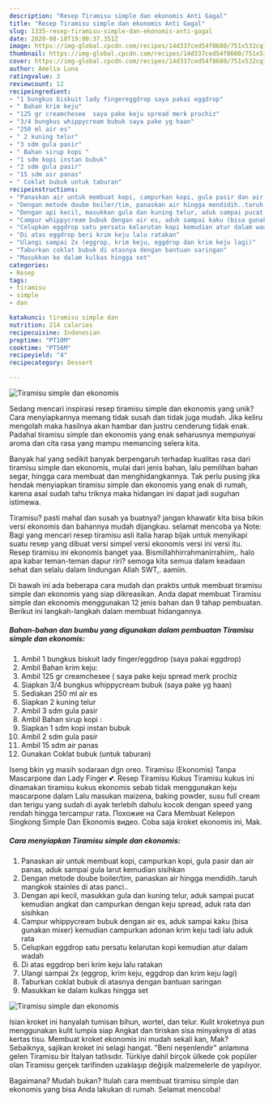 ```yaml
---
description: "Resep Tiramisu simple dan ekonomis Anti Gagal"
title: "Resep Tiramisu simple dan ekonomis Anti Gagal"
slug: 1335-resep-tiramisu-simple-dan-ekonomis-anti-gagal
date: 2020-08-18T19:00:37.351Z
image: https://img-global.cpcdn.com/recipes/14d337ced54f8680/751x532cq70/tiramisu-simple-dan-ekonomis-foto-resep-utama.jpg
thumbnail: https://img-global.cpcdn.com/recipes/14d337ced54f8680/751x532cq70/tiramisu-simple-dan-ekonomis-foto-resep-utama.jpg
cover: https://img-global.cpcdn.com/recipes/14d337ced54f8680/751x532cq70/tiramisu-simple-dan-ekonomis-foto-resep-utama.jpg
author: Amelia Luna
ratingvalue: 3
reviewcount: 12
recipeingredient:
- "1 bungkus biskuit lady fingereggdrop saya pakai eggdrop"
- " Bahan krim keju"
- "125 gr creamchesee  saya pake keju spread merk prochiz"
- "3/4 bungkus whippycream bubuk saya pake yg haan"
- "250 ml air es"
- " 2 kuning telur"
- "3 sdm gula pasir"
- " Bahan sirup kopi "
- "1 sdm kopi instan bubuk"
- "2 sdm gula pasir"
- "15 sdm air panas"
- " Coklat bubuk untuk taburan"
recipeinstructions:
- "Panaskan air untuk membuat kopi, campurkan kopi, gula pasir dan air panas, aduk sampai gula larut kemudian sisihkan"
- "Dengan metode doube boiler/tim, panaskan air hingga mendidih..taruh mangkok stainles di atas panci.."
- "Dengan api kecil, masukkan gula dan kuning telur, aduk sampai pucat kemudian angkat dan campurkan dengan keju spread, aduk rata dan sisihkan"
- "Campur whippycream bubuk dengan air es, aduk sampai kaku (bisa gunakan mixer) kemudian campurkan adonan krim keju tadi lalu aduk rata"
- "Celupkan eggdrop satu persatu kelarutan kopi kemudian atur dalam wadah"
- "Di atas eggdrop beri krim keju lalu ratakan"
- "Ulangi sampai 2x (eggrop, krim keju, eggdrop dan krim keju lagi)"
- "Taburkan coklat bubuk di atasnya dengan bantuan saringan"
- "Masukkan ke dalam kulkas hingga set"
categories:
- Resep
tags:
- tiramisu
- simple
- dan

katakunci: tiramisu simple dan 
nutrition: 214 calories
recipecuisine: Indonesian
preptime: "PT10M"
cooktime: "PT56M"
recipeyield: "4"
recipecategory: Dessert

---
```



![Tiramisu simple dan ekonomis](https://img-global.cpcdn.com/recipes/14d337ced54f8680/751x532cq70/tiramisu-simple-dan-ekonomis-foto-resep-utama.jpg)

Sedang mencari inspirasi resep tiramisu simple dan ekonomis yang unik? Cara menyiapkannya memang tidak susah dan tidak juga mudah. Jika keliru mengolah maka hasilnya akan hambar dan justru cenderung tidak enak. Padahal tiramisu simple dan ekonomis yang enak seharusnya mempunyai aroma dan cita rasa yang mampu memancing selera kita.

Banyak hal yang sedikit banyak berpengaruh terhadap kualitas rasa dari tiramisu simple dan ekonomis, mulai dari jenis bahan, lalu pemilihan bahan segar, hingga cara membuat dan menghidangkannya. Tak perlu pusing jika hendak menyiapkan tiramisu simple dan ekonomis yang enak di rumah, karena asal sudah tahu triknya maka hidangan ini dapat jadi suguhan istimewa.

Tiramisu? pasti mahal dan susah ya buatnya? jangan khawatir kita bisa bikin versi ekonomis dan bahannya mudah dijangkau. selamat mencoba ya Note: Bagi yang mencari resep tiramisu asli italia harap bijak untuk menyikapi suatu resep yang dibuat versi simpel versi ekonomis versi ini versi itu. Resep tiramisu ini ekonomis banget yaa. Bismillahhirrahmanirrahiim,. halo apa kabar teman-teman dapur riri? semoga kita semua dalam keadaan sehat dan selalu dalam lindungan Allah SWT,. aamiin.


Di bawah ini ada beberapa cara mudah dan praktis untuk membuat tiramisu simple dan ekonomis yang siap dikreasikan. Anda dapat membuat Tiramisu simple dan ekonomis menggunakan 12 jenis bahan dan 9 tahap pembuatan. Berikut ini langkah-langkah dalam membuat hidangannya.

<!--inarticleads1-->

##### Bahan-bahan dan bumbu yang digunakan dalam pembuatan Tiramisu simple dan ekonomis:

1. Ambil 1 bungkus biskuit lady finger/eggdrop (saya pakai eggdrop)
1. Ambil  Bahan krim keju:
1. Ambil 125 gr creamchesee ( saya pake keju spread merk prochiz
1. Siapkan 3/4 bungkus whippycream bubuk (saya pake yg haan)
1. Sediakan 250 ml air es
1. Siapkan  2 kuning telur
1. Ambil 3 sdm gula pasir
1. Ambil  Bahan sirup kopi :
1. Siapkan 1 sdm kopi instan bubuk
1. Ambil 2 sdm gula pasir
1. Ambil 15 sdm air panas
1. Gunakan  Coklat bubuk (untuk taburan)


Iseng bkin yg masih sodaraan dgn oreo. Tiramisu (Ekonomis) Tanpa Mascarpone dan Lady Finger 💕. Resep Tiramisu Kukus Tiramisu kukus ini dinamakan tiramisu kukus ekonomis sebab tidak menggunakan keju mascarpone dalam Lalu masukan maizena, baking powder, susu full cream dan terigu yang sudah di ayak terlebih dahulu kocok dengan speed yang rendah hingga tercampur rata. Похожие на Cara Membuat Kelepon Singkong Simple Dan Ekonomis видео. Coba saja kroket ekonomis ini, Mak. 

<!--inarticleads2-->

##### Cara menyiapkan Tiramisu simple dan ekonomis:

1. Panaskan air untuk membuat kopi, campurkan kopi, gula pasir dan air panas, aduk sampai gula larut kemudian sisihkan
1. Dengan metode doube boiler/tim, panaskan air hingga mendidih..taruh mangkok stainles di atas panci..
1. Dengan api kecil, masukkan gula dan kuning telur, aduk sampai pucat kemudian angkat dan campurkan dengan keju spread, aduk rata dan sisihkan
1. Campur whippycream bubuk dengan air es, aduk sampai kaku (bisa gunakan mixer) kemudian campurkan adonan krim keju tadi lalu aduk rata
1. Celupkan eggdrop satu persatu kelarutan kopi kemudian atur dalam wadah
1. Di atas eggdrop beri krim keju lalu ratakan
1. Ulangi sampai 2x (eggrop, krim keju, eggdrop dan krim keju lagi)
1. Taburkan coklat bubuk di atasnya dengan bantuan saringan
1. Masukkan ke dalam kulkas hingga set
<img src="//assets-global.cpcdn.com/assets/icons/button_play-2c75c40dde080a61004c1f40b05d8f140eaff45d7e9e6481dc71c63d2e7c4909.png" alt="Tiramisu simple dan ekonomis">

Isian kroket ini hanyalah tumisan bihun, wortel, dan telur. Kulit kroketnya pun menggunakan kulit lumpia siap Angkat dan tiriskan sisa minyaknya di atas kertas tisu. Membuat kroket ekonomis ini mudah sekali kan, Mak? Sebaiknya, sajikan kroket ini selagi hangat. &#34;Beni neşenlendir&#34; anlamına gelen Tiramisu bir İtalyan tatlısıdır. Türkiye dahil birçok ülkede çok popüler olan Tiramisu gerçek tarifinden uzaklaşıp değişik malzemelerle de yapılıyor. 

Bagaimana? Mudah bukan? Itulah cara membuat tiramisu simple dan ekonomis yang bisa Anda lakukan di rumah. Selamat mencoba!

